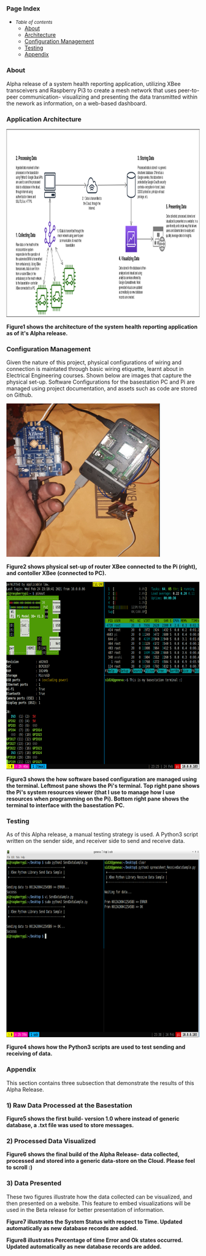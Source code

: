 ### Page Index
- <small><i>Table of contents</i></small>
    + [About](#about)
    + [Architecture](#application-architecture)
    + [Configuration Management](#configuration-management)
    + [Testing](#testing)
    + [Appendix](#appendix)

### About
Alpha release of a system health reporting application, utilizing XBee transceivers and Raspberry Pi3 to create a mesh network that uses peer-to-peer communication- visualizing and presenting the data transmitted within the nework as information, on a web-based dashboard.

### Application Architecture
<img src="gate4_syshealth_images/im1.png" alt=" " class="inline" width="715" height="490"/>

**Figure1 shows the architecture of the system health reporting application as of it's Alpha release.**

### Configuration Management
Given the nature of this project, physical configurations of wiring and connection is maintated through basic wiring etiquette, learnt about in Electrical Engineering courses. Shown below are images that capture the physical set-up. Software Configurations for the basestation PC and Pi are managed using project documentation, and assets such as code are stored on Github. 

<img src="gate4_syshealth_images/im3.png" alt=" " class="inline" width="400" height="400"/>

**Figure2 shows physical set-up of router XBee connected to the Pi (right), and contoller XBee (connected to PC).**

<img src="gate4_syshealth_images/im2.png" alt=" " class="inline" width="690" height="490"/>

**Figure3 shows the how software based configuration are managed using the terminal. Leftmost pane shows the Pi's terminal. Top right pane shows the Pi's system resources viewer (that I use to manage how I use resources when programming on the Pi). Bottom right pane shows the terminal to interface with the basestation PC.**

### Testing
As of this Alpha release, a manual testing strategy is used. A Python3 script written on the sender side, and receiver side to send and receive data.

<img src="gate4_syshealth_images/im4.png" alt=" " class="inline" width="690" height="490"/>

**Figure4 shows how the Python3 scripts are used to test sending and receiving of data.**

### Appendix
This section contains three subsection that demonstrate the results of this Alpha Release. 

### 1) Raw Data Processed at the Basestation
<object data="https://docs.google.com/document/d/e/2PACX-1vS3oPCumTwzkfEPce57R6XSrqXaXSzlxlnErdOtRytYMSZzNwuyC5B_lHdbQMxnkSNnNaLHhbkhO4Y_/pub?embedded=true"  width="576" height="356" seamless frameborder="0" scrolling="no"></object>
**Figure5 shows the first build- version 1.0 where instead of generic database, a .txt file was used to store messages.**

### 2) Processed Data Visualized
<object data="https://docs.google.com/spreadsheets/d/e/2PACX-1vTOtlUA6_ut3XFsuj0FlkWg8S-ZV8Y1agQ2JxbpRSM8WFk134k7edO6xV-e-v02GFxi0yZMvwdY2nlV/pubhtml?gid=0&amp;single=true&amp;widget=true&amp;headers=false" width="1000" height="500" seamless frameborder="0"></object>
**Figure6 shows the final build of the Alpha Release- data collected, processed and stored into a generic data-store on the Cloud. Please feel to scroll :)**

### 3) Data Presented
These two figures illustrate how the data collected can be visualized, and then presented on a website. This feature to embed visualizations will be used in the Beta release for better presentation of information.

<object data="https://docs.google.com/spreadsheets/d/e/2PACX-1vTOtlUA6_ut3XFsuj0FlkWg8S-ZV8Y1agQ2JxbpRSM8WFk134k7edO6xV-e-v02GFxi0yZMvwdY2nlV/pubchart?oid=2105202285&amp;format=interactive" width="576" height="356" seamless frameborder="0" scrolling="no"></object>
**Figure7 illustrates the System Status with respect to Time. Updated automatically as new database records are added.**

<object data="https://docs.google.com/spreadsheets/d/e/2PACX-1vTOtlUA6_ut3XFsuj0FlkWg8S-ZV8Y1agQ2JxbpRSM8WFk134k7edO6xV-e-v02GFxi0yZMvwdY2nlV/pubchart?oid=1815073469&amp;format=interactive" width="600" height="371" seamless frameborder="0" scrolling="no"></object>
**Figure8 illustrates Percentage of time Error and Ok states occurred. Updated automatically as new database records are added.**
